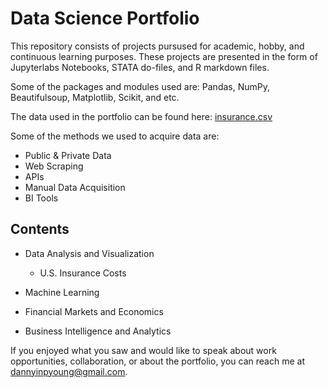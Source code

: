 # Data Science Portfolio

This repository consists of projects pursused for academic, hobby, and continuous learning purposes. These projects are presented in the form of Jupyterlabs Notebooks, STATA do-files, and R markdown files. 

Some of the packages and modules used are: Pandas, NumPy, Beautifulsoup, Matplotlib, Scikit, and etc. 

The data used in the portfolio can be found here: [insurance.csv](https://github.com/dannyinpyoung/Data-Science-Portfolio/tree/main/Portfolio%20Project) 

Some of the methods we used to acquire data are: 

* Public & Private Data
* Web Scraping
* APIs
* Manual Data Acquisition
* BI Tools

## Contents

* Data Analysis and Visualization
  * U.S. Insurance Costs

* Machine Learning

* Financial Markets and Economics

* Business Intelligence and Analytics

If you enjoyed what you saw and would like to speak about work opportunities, collaboration, or about the portfolio, you can reach me at [dannyinpyoung@gmail.com](dannyinpyoung@gmail.com). 

